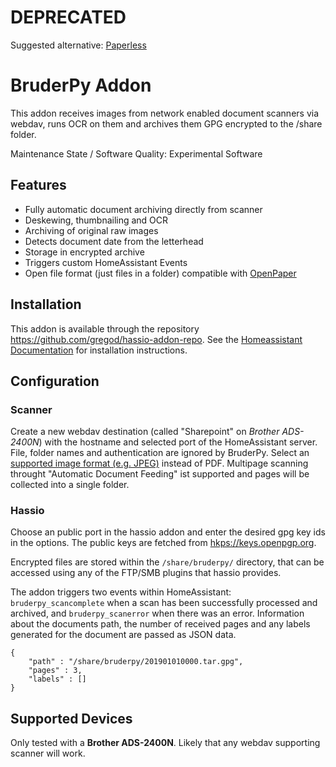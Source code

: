 # DEPRECATED
Suggested alternative: [Paperless]( https://paperless-ng.readthedocs.io/en/latest/index.html)

# BruderPy Addon

This addon receives images from network enabled document scanners via webdav, runs OCR on them and archives them GPG encrypted to the /share folder. 

Maintenance State / Software Quality: Experimental Software

## Features

* Fully automatic document archiving directly from scanner
* Deskewing, thumbnailing and OCR
* Archiving of original raw images
* Detects document date from the letterhead
* Storage in encrypted archive
* Triggers custom HomeAssistant Events
* Open file format (just files in a folder) compatible with [OpenPaper](https://openpaper.work/en-us/)

## Installation

This addon is available through the repository https://github.com/gregod/hassio-addon-repo. See the [Homeassistant Documentation](https://www.home-assistant.io/hassio/installing_third_party_addons/) for installation instructions.

## Configuration

### Scanner

Create a new webdav destination (called "Sharepoint" on *Brother ADS-2400N*) with the hostname and selected port of the HomeAssistant server. File, folder names and authentication are ignored by BruderPy. Select an [supported image format (e.g. JPEG)](https://pillow.readthedocs.io/en/5.1.x/handbook/image-file-formats.html) instead of PDF. Multipage scanning throught "Automatic Document Feeding" ist supported and pages will be collected into a single folder.


### Hassio
Choose an public port in the hassio addon and enter the desired gpg key ids in the options. The public keys are fetched from [hkps://keys.openpgp.org](https://keys.openpgp.org).

Encrypted files are stored within the `/share/bruderpy/` directory, that can be accessed using any of the FTP/SMB plugins that hassio provides.

The addon triggers two events within HomeAssistant: `bruderpy_scancomplete` when a scan has been successfully processed and archived, and `bruderpy_scanerror` when there was an error. Information about the documents path, the number of received pages and any labels generated for the document are passed as JSON data.
```
{
    "path" : "/share/bruderpy/201901010000.tar.gpg",
    "pages" : 3,
    "labels" : []
}
```

## Supported Devices
Only tested with a **Brother ADS-2400N**. Likely that any webdav supporting scanner will work.
